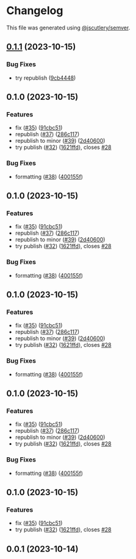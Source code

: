 # Changelog

This file was generated using [@jscutlery/semver](https://github.com/jscutlery/semver).

## [0.1.1](https://github.com/rovacc/rovacc-nodejs-packages/compare/notam-decoder-0.1.0...notam-decoder-0.1.1) (2023-10-15)


### Bug Fixes

* try republish ([9cb4448](https://github.com/rovacc/rovacc-nodejs-packages/commit/9cb4448b5e14280d181b03d57ddaa766cc4b0575))

## 0.1.0 (2023-10-15)

### Features

- fix ([#35](https://github.com/rovacc/rovacc-nodejs-packages/issues/35)) ([91cbc51](https://github.com/rovacc/rovacc-nodejs-packages/commit/91cbc51abd714f251e97f4fef9721b119a0058c4))
- republish ([#37](https://github.com/rovacc/rovacc-nodejs-packages/issues/37)) ([286c117](https://github.com/rovacc/rovacc-nodejs-packages/commit/286c11778313175273a1ddd6ee1560cd95617707))
- republish to minor ([#39](https://github.com/rovacc/rovacc-nodejs-packages/issues/39)) ([2d40600](https://github.com/rovacc/rovacc-nodejs-packages/commit/2d40600debf4454a1f62b9bbf92268cc000a925e))
- try publish ([#32](https://github.com/rovacc/rovacc-nodejs-packages/issues/32)) ([1621ffd](https://github.com/rovacc/rovacc-nodejs-packages/commit/1621ffd735a75b1dab4bf9b60ea2f2db4ce234b7)), closes [#28](https://github.com/rovacc/rovacc-nodejs-packages/issues/28)

### Bug Fixes

- formatting ([#38](https://github.com/rovacc/rovacc-nodejs-packages/issues/38)) ([400155f](https://github.com/rovacc/rovacc-nodejs-packages/commit/400155f4a498b24fc469758626d12a35db90806b))

## 0.1.0 (2023-10-15)

### Features

- fix ([#35](https://github.com/rovacc/rovacc-nodejs-packages/issues/35)) ([91cbc51](https://github.com/rovacc/rovacc-nodejs-packages/commit/91cbc51abd714f251e97f4fef9721b119a0058c4))
- republish ([#37](https://github.com/rovacc/rovacc-nodejs-packages/issues/37)) ([286c117](https://github.com/rovacc/rovacc-nodejs-packages/commit/286c11778313175273a1ddd6ee1560cd95617707))
- republish to minor ([#39](https://github.com/rovacc/rovacc-nodejs-packages/issues/39)) ([2d40600](https://github.com/rovacc/rovacc-nodejs-packages/commit/2d40600debf4454a1f62b9bbf92268cc000a925e))
- try publish ([#32](https://github.com/rovacc/rovacc-nodejs-packages/issues/32)) ([1621ffd](https://github.com/rovacc/rovacc-nodejs-packages/commit/1621ffd735a75b1dab4bf9b60ea2f2db4ce234b7)), closes [#28](https://github.com/rovacc/rovacc-nodejs-packages/issues/28)

### Bug Fixes

- formatting ([#38](https://github.com/rovacc/rovacc-nodejs-packages/issues/38)) ([400155f](https://github.com/rovacc/rovacc-nodejs-packages/commit/400155f4a498b24fc469758626d12a35db90806b))

## 0.1.0 (2023-10-15)

### Features

- fix ([#35](https://github.com/rovacc/rovacc-nodejs-packages/issues/35)) ([91cbc51](https://github.com/rovacc/rovacc-nodejs-packages/commit/91cbc51abd714f251e97f4fef9721b119a0058c4))
- republish ([#37](https://github.com/rovacc/rovacc-nodejs-packages/issues/37)) ([286c117](https://github.com/rovacc/rovacc-nodejs-packages/commit/286c11778313175273a1ddd6ee1560cd95617707))
- republish to minor ([#39](https://github.com/rovacc/rovacc-nodejs-packages/issues/39)) ([2d40600](https://github.com/rovacc/rovacc-nodejs-packages/commit/2d40600debf4454a1f62b9bbf92268cc000a925e))
- try publish ([#32](https://github.com/rovacc/rovacc-nodejs-packages/issues/32)) ([1621ffd](https://github.com/rovacc/rovacc-nodejs-packages/commit/1621ffd735a75b1dab4bf9b60ea2f2db4ce234b7)), closes [#28](https://github.com/rovacc/rovacc-nodejs-packages/issues/28)

### Bug Fixes

- formatting ([#38](https://github.com/rovacc/rovacc-nodejs-packages/issues/38)) ([400155f](https://github.com/rovacc/rovacc-nodejs-packages/commit/400155f4a498b24fc469758626d12a35db90806b))

## 0.1.0 (2023-10-15)

### Features

- fix ([#35](https://github.com/rovacc/rovacc-nodejs-packages/issues/35)) ([91cbc51](https://github.com/rovacc/rovacc-nodejs-packages/commit/91cbc51abd714f251e97f4fef9721b119a0058c4))
- republish ([#37](https://github.com/rovacc/rovacc-nodejs-packages/issues/37)) ([286c117](https://github.com/rovacc/rovacc-nodejs-packages/commit/286c11778313175273a1ddd6ee1560cd95617707))
- republish to minor ([#39](https://github.com/rovacc/rovacc-nodejs-packages/issues/39)) ([2d40600](https://github.com/rovacc/rovacc-nodejs-packages/commit/2d40600debf4454a1f62b9bbf92268cc000a925e))
- try publish ([#32](https://github.com/rovacc/rovacc-nodejs-packages/issues/32)) ([1621ffd](https://github.com/rovacc/rovacc-nodejs-packages/commit/1621ffd735a75b1dab4bf9b60ea2f2db4ce234b7)), closes [#28](https://github.com/rovacc/rovacc-nodejs-packages/issues/28)

### Bug Fixes

- formatting ([#38](https://github.com/rovacc/rovacc-nodejs-packages/issues/38)) ([400155f](https://github.com/rovacc/rovacc-nodejs-packages/commit/400155f4a498b24fc469758626d12a35db90806b))

## 0.1.0 (2023-10-15)

### Features

- fix ([#35](https://github.com/rovacc/rovacc-nodejs-packages/issues/35)) ([91cbc51](https://github.com/rovacc/rovacc-nodejs-packages/commit/91cbc51abd714f251e97f4fef9721b119a0058c4))
- try publish ([#32](https://github.com/rovacc/rovacc-nodejs-packages/issues/32)) ([1621ffd](https://github.com/rovacc/rovacc-nodejs-packages/commit/1621ffd735a75b1dab4bf9b60ea2f2db4ce234b7)), closes [#28](https://github.com/rovacc/rovacc-nodejs-packages/issues/28)

## 0.0.1 (2023-10-14)
